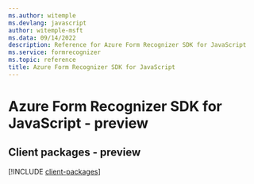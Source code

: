 ```yaml
---
ms.author: witemple
ms.devlang: javascript
author: witemple-msft
ms.data: 09/14/2022
description: Reference for Azure Form Recognizer SDK for JavaScript
ms.service: formrecognizer
ms.topic: reference
title: Azure Form Recognizer SDK for JavaScript
---
```

# Azure Form Recognizer SDK for JavaScript - preview

## Client packages - preview
[!INCLUDE [client-packages](form-recognizer-client-index.md)]